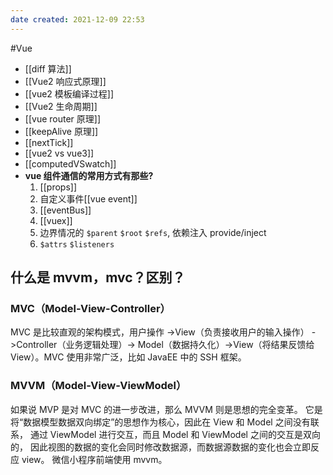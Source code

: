```yaml
---
date created: 2021-12-09 22:53
---
```


#Vue

- [[diff 算法]]
- [[Vue2 响应式原理]]
- [[vue2 模板编译过程]]
- [[Vue2 生命周期]]
- [[vue router 原理]]
- [[keepAlive 原理]]
- [[nextTick]]
- [[vue2 vs vue3]]
- [[computedVSwatch]]
- **vue 组件通信的常用方式有那些?**
  1. [[props]]
  2. 自定义事件[[vue event]]
  3. [[eventBus]]
  4. [[vuex]]
  5. 边界情况的 `$parent` `$root` `$refs`, 依赖注入 provide/inject
  6. `$attrs` `$listeners`

## 什么是 mvvm，mvc？区别？

### MVC（Model-View-Controller）

MVC 是比较直观的架构模式，用户操作
->View（负责接收用户的输入操作） ->Controller（业务逻辑处理）-> Model（数据持久化）->View（将结果反馈给 View）。MVC 使用非常广泛，比如 JavaEE 中的 SSH 框架。

### MVVM（Model-View-ViewModel）

如果说 MVP 是对 MVC 的进一步改进，那么 MVVM 则是思想的完全变革。
它是将“数据模型数据双向绑定”的思想作为核心，因此在 View 和 Model 之间没有联系，
通过 ViewModel 进行交互，而且 Model 和 ViewModel 之间的交互是双向的，
因此视图的数据的变化会同时修改数据源，而数据源数据的变化也会立即反应 view。
微信小程序前端使用 mvvm。
